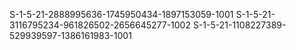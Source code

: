S-1-5-21-2888995636-1745950434-1897153059-1001
S-1-5-21-3116795234-961826502-2656645277-1002
S-1-5-21-1108227389-529939597-1386161983-1001
